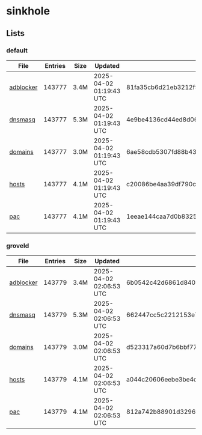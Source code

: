 # sinkhole

## Lists

### default

|File|Entries|Size|Updated|Hash|
|-|-|-|-|-|
|[adblocker](https://raw.githubusercontent.com/groveld/sinkhole/lists/default/adblocker.txt)|143777|3.4M|2025-04-02 01:19:43 UTC|81fa35cb6d21eb3212f983aa3c3bdf6a50037d64eda34fa9bc90d37f39f02a23|
|[dnsmasq](https://raw.githubusercontent.com/groveld/sinkhole/lists/default/dnsmasq.txt)|143777|5.3M|2025-04-02 01:19:43 UTC|4e9be4136cd44ed8d06f605afa6d452d857fdcde7058bd142c80559ea7306b37|
|[domains](https://raw.githubusercontent.com/groveld/sinkhole/lists/default/domains.txt)|143777|3.0M|2025-04-02 01:19:43 UTC|6ae58cdb5307fd88b4307e2df4612b00039b7345635b5ac9bb736e2ee97c8567|
|[hosts](https://raw.githubusercontent.com/groveld/sinkhole/lists/default/hosts.txt)|143777|4.1M|2025-04-02 01:19:43 UTC|c20086be4aa39df790c18857d7bb51e69b86edb0465494139f8948660540bac5|
|[pac](https://raw.githubusercontent.com/groveld/sinkhole/lists/default/pac.txt)|143777|4.1M|2025-04-02 01:19:43 UTC|1eeae144caa7d0b8325361d87f0837d4e5d4360d8f7da2ffcc070e6085b99e27|

### groveld

|File|Entries|Size|Updated|Hash|
|-|-|-|-|-|
|[adblocker](https://raw.githubusercontent.com/groveld/sinkhole/lists/groveld/adblocker.txt)|143779|3.4M|2025-04-02 02:06:53 UTC|6b0542c42d6861d840d26c1faed1143910656cbbdab12e2801730b22fd3a4cc0|
|[dnsmasq](https://raw.githubusercontent.com/groveld/sinkhole/lists/groveld/dnsmasq.txt)|143779|5.3M|2025-04-02 02:06:53 UTC|662447cc5c2212153e7e7544675e702df4a699af527c40c6ef4bb159c6b3e896|
|[domains](https://raw.githubusercontent.com/groveld/sinkhole/lists/groveld/domains.txt)|143779|3.0M|2025-04-02 02:06:53 UTC|d523317a60d7b6bbf772df0f5b8adebf572ef10297e0b927b5ab582e34e7c2e3|
|[hosts](https://raw.githubusercontent.com/groveld/sinkhole/lists/groveld/hosts.txt)|143779|4.1M|2025-04-02 02:06:53 UTC|a044c20606eebe3be4cf89c4f75ee6c861e11ca8336a93d8b007ed7192eb85a2|
|[pac](https://raw.githubusercontent.com/groveld/sinkhole/lists/groveld/pac.txt)|143779|4.1M|2025-04-02 02:06:53 UTC|812a742b88901d329668d80d3b600c9267dd4264c105a6a0906b43c88abc3328|
